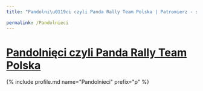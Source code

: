 ```yaml
---
title: "Pandolni\u0119ci czyli Panda Rally Team Polska | Patromierz - statystyki Patronite.pl"

permalink: /Pandolnieci
---
```


# [Pandolnięci czyli Panda Rally Team Polska](https://patronite.pl/Pandolnieci)

{% include profile.md name="Pandolnieci" prefix="p" %}
